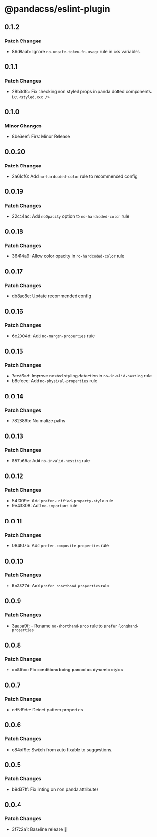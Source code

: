 # @pandacss/eslint-plugin

## 0.1.2

### Patch Changes

- 86d8aab: Ignore `no-unsafe-token-fn-usage` rule in css variables

## 0.1.1

### Patch Changes

- 28b3dfc: Fix checking non styled props in panda dotted components. i.e. `<styled.xxx />`

## 0.1.0

### Minor Changes

- 8be6eef: First Minor Release

## 0.0.20

### Patch Changes

- 2a61cf6: Add `no-hardcoded-color` rule to recommended config

## 0.0.19

### Patch Changes

- 22cc4ac: Add `noOpacity` option to `no-hardcoded-color` rule

## 0.0.18

### Patch Changes

- 36414a9: Allow color opacity in `no-hardcoded-color` rule

## 0.0.17

### Patch Changes

- db8ac8e: Update recommended config

## 0.0.16

### Patch Changes

- 6c2004d: Add `no-margin-properties` rule

## 0.0.15

### Patch Changes

- 7ecd6ad: Improve nested styling detection in `no-invalid-nesting` rule
- b8cfeec: Add `no-physical-properties` rule

## 0.0.14

### Patch Changes

- 782889b: Normalize paths

## 0.0.13

### Patch Changes

- 587b69a: Add `no-invalid-nesting` rule

## 0.0.12

### Patch Changes

- 54f309e: Add `prefer-unified-property-style` rule
- 9e43308: Add `no-important` rule

## 0.0.11

### Patch Changes

- 084f07b: Add `prefer-composite-properties` rule

## 0.0.10

### Patch Changes

- 5c3577d: Add `prefer-shorthand-properties` rule

## 0.0.9

### Patch Changes

- 3aaba9f: - Rename `no-shorthand-prop` rule to `prefer-longhand-properties`

## 0.0.8

### Patch Changes

- ec81fec: Fix conditions being parsed as dynamic styles

## 0.0.7

### Patch Changes

- ed5d9de: Detect pattern properties

## 0.0.6

### Patch Changes

- c84bf9e: Switch from auto fixable to suggestions.

## 0.0.5

### Patch Changes

- b9d37ff: Fix linting on non panda attributes

## 0.0.4

### Patch Changes

- 3f722a1: Baseline release 🎉
